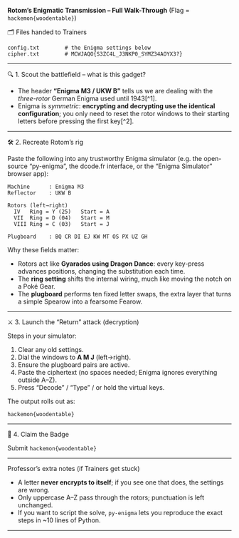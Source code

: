 **Rotom’s Enigmatic Transmission – Full Walk-Through**
(Flag = `hackemon{woodentable}`)

🗂️ Files handed to Trainers

```
config.txt        # the Enigma settings below
cipher.txt        # MCWJAQO{S3ZC4L_J3NKP0_SYMZ34AOYX3?}
```


--------------------------------------------------------------------
🔍 1. Scout the battlefield – what is this gadget?

- The header **“Enigma M3 / UKW B”** tells us we are dealing with the *three-rotor* German Enigma used until 1943[^1].
- Enigma is *symmetric*: **encrypting and decrypting use the identical configuration**; you only need to reset the rotor windows to their starting letters before pressing the first key[^2].

--------------------------------------------------------------------
🛠️ 2. Recreate Rotom’s rig

Paste the following into any trustworthy Enigma simulator (e.g. the open-source “py-enigma”, the dcode.fr interface, or the “Enigma Simulator” browser app):

```
Machine      : Enigma M3
Reflector    : UKW B

Rotors (left→right)
  IV   Ring = Y (25)   Start = A
  VII  Ring = D (04)   Start = M
  VIII Ring = C (03)   Start = J

Plugboard    : BQ CR DI EJ KW MT OS PX UZ GH
```

Why these fields matter:

* Rotors act like **Gyarados using Dragon Dance**: every key-press advances positions, changing the substitution each time.
* The **ring setting** shifts the internal wiring, much like moving the notch on a Poké Gear.
* The **plugboard** performs ten fixed letter swaps, the extra layer that turns a simple Spearow into a fearsome Fearow.

--------------------------------------------------------------------
⚔️ 3. Launch the “Return” attack (decryption)

Steps in your simulator:

1. Clear any old settings.
2. Dial the windows to **A M J** (left→right).
3. Ensure the plugboard pairs are active.
4. Paste the ciphertext (no spaces needed; Enigma ignores everything outside A–Z).
5. Press “Decode” / “Type” / or hold the virtual keys.

The output rolls out as:

`hackemon{woodentable}`

--------------------------------------------------------------------
🎉 4. Claim the Badge

Submit
`hackemon{woodentable}`

--------------------------------------------------------------------
Professor’s extra notes (if Trainers get stuck)

* A letter **never encrypts to itself**; if you see one that does, the settings are wrong.
* Only uppercase A–Z pass through the rotors; punctuation is left unchanged.
* If you want to script the solve, `py-enigma` lets you reproduce the exact steps in ~10 lines of Python.

--------------------------------------------------------------------

